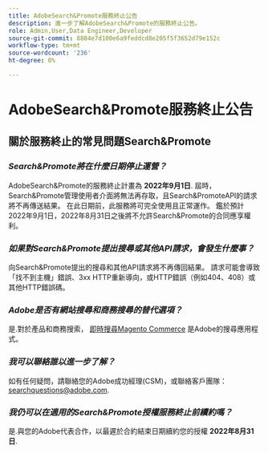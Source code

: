 ```yaml
---
title: AdobeSearch&Promote服務終止公告
description: 進一步了解AdobeSearch&Promote的服務終止公告。
role: Admin,User,Data Engineer,Developer
source-git-commit: 8884e7d100e6a9feddcd8e205f5f3652d79e152c
workflow-type: tm+mt
source-wordcount: '236'
ht-degree: 0%

---
```


# AdobeSearch&amp;Promote服務終止公告

## 關於服務終止的常見問題Search&amp;Promote

### **_Search&amp;Promote將在什麼日期停止運營？_**

AdobeSearch&amp;Promote的服務終止計畫為 **2022年9月1日**. 屆時，Search&amp;Promote管理使用者介面將無法再存取，且Search&amp;PromoteAPI的請求將不再傳送結果。 在此日期前，此服務將可完全使用且正常運作。 鑑於預計2022年9月1日，2022年8月31日之後將不允許Search&amp;Promote的合同應享權利。

### **_如果對Search&amp;Promote提出搜尋或其他API請求，會發生什麼事？_**

向Search&amp;Promote提出的搜尋和其他API請求將不再傳回結果。 請求可能會導致「找不到主機」錯誤、3xx HTTP重新導向，或HTTP錯誤（例如404、408）或其他HTTP錯誤碼。

### **_Adobe是否有網站搜尋和商務搜尋的替代選項？_**

是.對於產品和商務搜索， [即時搜尋Magento Commerce](https://devdocs.magento.com/live-search/overview.html) 是Adobe的搜尋應用程式。

<!-- ### **_Can Adobe recommend any frameworks or platforms that offer features similar to Search&Promote?_**

  Yes. If the Search&Promote feature is critical to your marketing strategy, consider the many open-source frameworks that exist to power search, including [Apache Solr](https://solr.apache.org/) and [Elastic Free and Open](https://www.elastic.co/about/free-and-open).  

  Also, both [AWS](https://aws.amazon.com/cloudsearch/) and [Microsoft&reg; Azure](https://azure.microsoft.com/en-us/services/search/) provide cloud-native search capabilities on their respective cloud platforms. You can integrate both options into Adobe Experience Manager Sites to power site search and more. -->

### **_我可以聯絡誰以進一步了解？_**

如有任何疑問，請聯絡您的Adobe成功經理(CSM)，或聯絡客戶團隊： [searchquestions@adobe.com](mailto:searchquestions@adobe.com).

### **_我仍可以在適用的Search&amp;Promote授權服務終止前續約嗎？_**

是.與您的Adobe代表合作，以最遲於合約結束日期續約您的授權 **2022年8月31日**.
